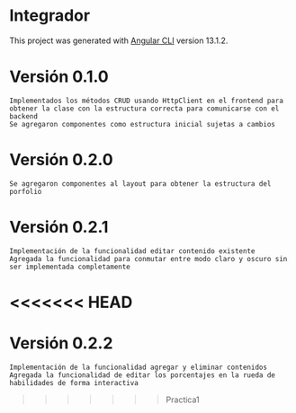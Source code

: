 # Integrador

This project was generated with [Angular CLI](https://github.com/angular/angular-cli) version 13.1.2.

# Versión 0.1.0
	Implementados los métodos CRUD usando HttpClient en el frontend para obtener la clase con la estructura correcta para comunicarse con el backend
    Se agregaron componentes como estructura inicial sujetas a cambios

# Versión 0.2.0
	Se agregaron componentes al layout para obtener la estructura del porfolio

# Versión 0.2.1
    Implementación de la funcionalidad editar contenido existente
    Agregada la funcionalidad para conmutar entre modo claro y oscuro sin ser implementada completamente
<<<<<<< HEAD
=======

# Versión 0.2.2
    Implementación de la funcionalidad agregar y eliminar contenidos
    Agregada la funcionalidad de editar los porcentajes en la rueda de habilidades de forma interactiva
>>>>>>> Practica1
